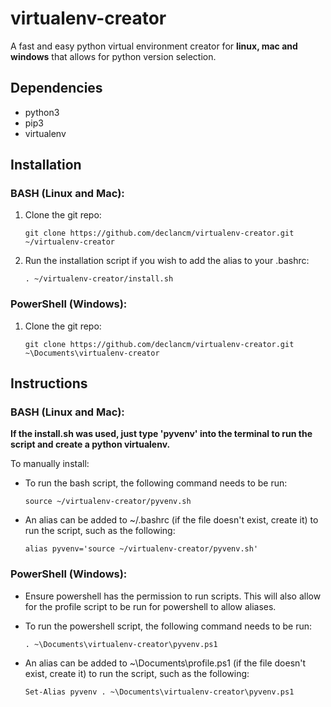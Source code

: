 # virtualenv-creator
A fast and easy python virtual environment creator for **linux, mac and windows** that allows for python version selection.

## Dependencies

- python3
- pip3
- virtualenv

## Installation

### BASH (Linux and Mac):

1. Clone the git repo:

       git clone https://github.com/declancm/virtualenv-creator.git ~/virtualenv-creator

2. Run the installation script if you wish to add the alias to your .bashrc:

       . ~/virtualenv-creator/install.sh

### PowerShell (Windows):

1. Clone the git repo:

       git clone https://github.com/declancm/virtualenv-creator.git ~\Documents\virtualenv-creator

## Instructions

### BASH (Linux and Mac):

**If the install.sh was used, just type 'pyvenv' into the terminal to run the script and create a python virtualenv.**

To manually install:

- To run the bash script, the following command needs to be run:

      source ~/virtualenv-creator/pyvenv.sh

- An alias can be added to ~/.bashrc (if the file doesn't exist, create it) to run the script, such as the following:

      alias pyvenv='source ~/virtualenv-creator/pyvenv.sh'

### PowerShell (Windows):

- Ensure powershell has the permission to run scripts. This will also allow for the profile script to be run for powershell to allow aliases.

- To run the powershell script, the following command needs to be run:

      . ~\Documents\virtualenv-creator\pyvenv.ps1

- An alias can be added to ~\Documents\profile.ps1 (if the file doesn't exist, create it) to run the script, such as the following:

      Set-Alias pyvenv . ~\Documents\virtualenv-creator\pyvenv.ps1

